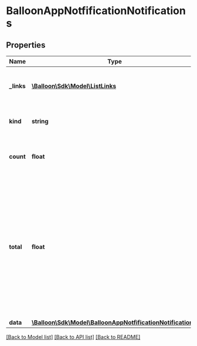 # BalloonAppNotfificationNotifications

## Properties
Name | Type | Description | Notes
------------ | ------------- | ------------- | -------------
**_links** | [**\Balloon\Sdk\Model\ListLinks**](ListLinks.md) | Holds a list of links rfc1738 to other resources. | [optional] 
**kind** | **string** | The resource type, always List. | [optional] [default to 'List']
**count** | **float** | Holds the number of items in the current list response. | [optional] 
**total** | **float** | Holds the number of total available items on the server. Note that a List resource is always paged. You need to traverse with offset and limit to request further resources in the list. | [optional] 
**data** | [**\Balloon\Sdk\Model\BalloonAppNotfificationNotification[]**](BalloonAppNotfificationNotification.md) |  | [optional] 

[[Back to Model list]](../README.md#documentation-for-models) [[Back to API list]](../README.md#documentation-for-api-endpoints) [[Back to README]](../README.md)


